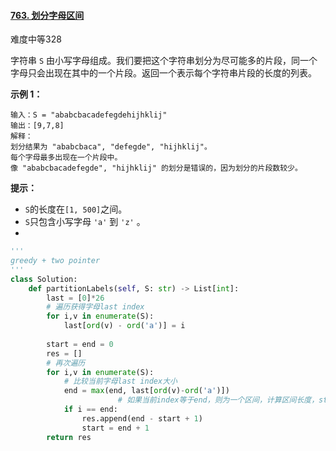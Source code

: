 #### [763. 划分字母区间](https://leetcode-cn.com/problems/partition-labels/)

难度中等328

字符串 `S` 由小写字母组成。我们要把这个字符串划分为尽可能多的片段，同一个字母只会出现在其中的一个片段。返回一个表示每个字符串片段的长度的列表。

 

**示例 1：**

```
输入：S = "ababcbacadefegdehijhklij"
输出：[9,7,8]
解释：
划分结果为 "ababcbaca", "defegde", "hijhklij"。
每个字母最多出现在一个片段中。
像 "ababcbacadefegde", "hijhklij" 的划分是错误的，因为划分的片段数较少。
```

 

**提示：**

- `S`的长度在`[1, 500]`之间。
- `S`只包含小写字母 `'a'` 到 `'z'` 。
- 

```python
'''
greedy + two pointer
'''
class Solution:
    def partitionLabels(self, S: str) -> List[int]:
        last = [0]*26
        # 遍历获得字母last index
        for i,v in enumerate(S):
            last[ord(v) - ord('a')] = i
        
        start = end = 0
        res = []
        # 再次遍历
        for i,v in enumerate(S):
          	# 比较当前字母last index大小
            end = max(end, last[ord(v)-ord('a')])
						# 如果当前index等于end，则为一个区间，计算区间长度，start进一
            if i == end:
                res.append(end - start + 1)
                start = end + 1
        return res
```

